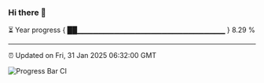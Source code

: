 ### Hi there 👋

⏳ Year progress { ██▁▁▁▁▁▁▁▁▁▁▁▁▁▁▁▁▁▁▁▁▁▁▁▁▁▁▁▁ } 8.29 %

---

⏰ Updated on Fri, 31 Jan 2025 06:32:00 GMT

![Progress Bar CI](https://github.com/DhruviPatel157/GitHub-Actions-Demo/workflows/Progress%20Bar%20CI/badge.svg)

